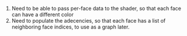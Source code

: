 1. Need to be able to pass per-face data to the shader, so that each face can have a different color
2. Need to populate the adecencies, so that each face has a list of neighboring face indices, to use as a graph later.